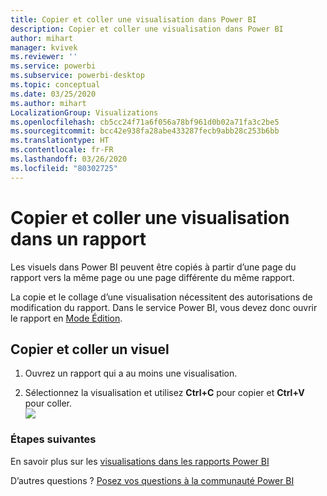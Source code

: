 ```yaml
---
title: Copier et coller une visualisation dans Power BI
description: Copier et coller une visualisation dans Power BI
author: mihart
manager: kvivek
ms.reviewer: ''
ms.service: powerbi
ms.subservice: powerbi-desktop
ms.topic: conceptual
ms.date: 03/25/2020
ms.author: mihart
LocalizationGroup: Visualizations
ms.openlocfilehash: cb5cc24f71a6f056a78bf961d0b02a71fa3c2be5
ms.sourcegitcommit: bcc42e938fa28abe433287fecb9abb28c253b6bb
ms.translationtype: HT
ms.contentlocale: fr-FR
ms.lasthandoff: 03/26/2020
ms.locfileid: "80302725"
---
```

# <a name="copy-and-paste-a-visualization-in-a-report"></a>Copier et coller une visualisation dans un rapport

Les visuels dans Power BI peuvent être copiés à partir d’une page du rapport vers la même page ou une page différente du même rapport. 

La copie et le collage d’une visualisation nécessitent des autorisations de modification du rapport. Dans le service Power BI, vous devez donc ouvrir le rapport en [Mode Édition](../consumer/end-user-reading-view.md).

## <a name="copy-and-paste-a-visual"></a>Copier et coller un visuel

1. Ouvrez un rapport qui a au moins une visualisation.  

2. Sélectionnez la visualisation et utilisez **Ctrl+C** pour copier et **Ctrl+V** pour coller.  
   ![](media/power-bi-visualization-copy-paste/copypasteviznew.gif)

### <a name="next-steps"></a>Étapes suivantes
En savoir plus sur les [visualisations dans les rapports Power BI](power-bi-report-visualizations.md)

D’autres questions ? [Posez vos questions à la communauté Power BI](http://community.powerbi.com/)

